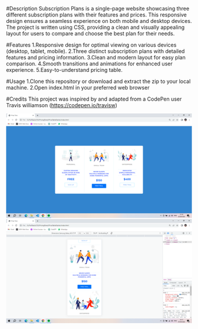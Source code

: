 #Description
Subscription Plans is a single-page website showcasing three different subscription plans with their features and prices. This responsive design ensures a seamless experience on both mobile and desktop devices. The project is written using CSS, providing a clean and visually appealing layout for users to compare and choose the best plan for their needs.

#Features
1.Responsive design for optimal viewing on various devices (desktop, tablet, mobile).
2.Three distinct subscription plans with detailed features and pricing information.
3.Clean and modern layout for easy plan comparison.
4.Smooth transitions and animations for enhanced user experience.
5.Easy-to-understand pricing table.

#Usage
1.Clone this repository or download and extract the zip to your local machine.
2.Open index.html in your preferred web browser

#Credits
This project was inspired by and adapted from a CodePen user Travis williamson (https://codepen.io/travisw)

![Screenshot](screenshots/1.png)
![Screenshot](screenshots/2.png)
